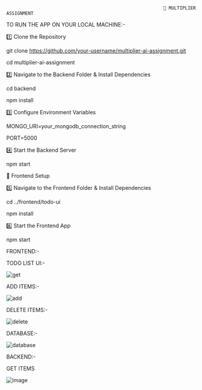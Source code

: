                                                               📌 MULTIPLIER ASSIGNMENT


TO RUN THE APP ON YOUR LOCAL MACHINE:-

1️⃣ Clone the Repository

git clone https://github.com/your-username/multiplier-ai-assignment.git

cd multiplier-ai-assignment

2️⃣ Navigate to the Backend Folder & Install Dependencies

cd backend

npm install

3️⃣ Configure Environment Variables

MONGO_URI=your_mongodb_connection_string

PORT=5000

4️⃣ Start the Backend Server

npm start


📌 Frontend Setup 

5️⃣ Navigate to the Frontend Folder & Install Dependencies


cd ../frontend/todo-ui

npm install

6️⃣ Start the Frontend App

npm start


FRONTEND:-

TODO LIST UI:-

![get](https://github.com/user-attachments/assets/a172d50f-0ff9-487e-85cf-a1e086466772)




ADD ITEMS:- 

![add](https://github.com/user-attachments/assets/c5f019a8-efd0-4ce7-8b3a-e60b79b1a383)




DELETE ITEMS:-

![delete](https://github.com/user-attachments/assets/aeda3847-fffe-4a5d-ac27-437def9aabcc)



DATABASE:- 

![database](https://github.com/user-attachments/assets/393cacd6-ef40-40a3-82fa-a3f8d9d122b3)



BACKEND:- 


GET ITEMS


![image](https://github.com/user-attachments/assets/aa07f2fe-f014-4d42-831d-2e62dc744bda)



